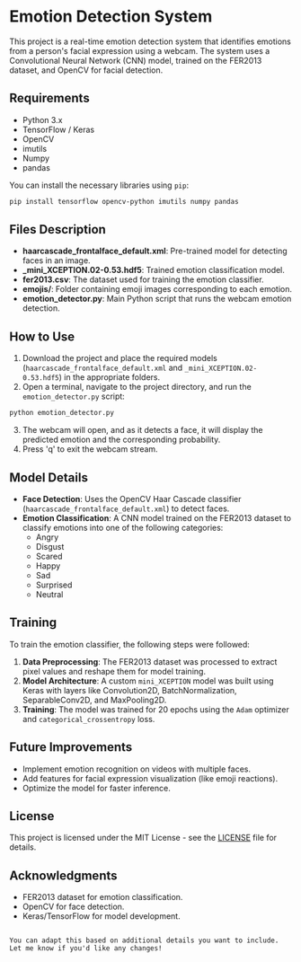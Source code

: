 # Emotion Detection System

This project is a real-time emotion detection system that identifies emotions from a person's facial expression using a webcam. The system uses a Convolutional Neural Network (CNN) model, trained on the FER2013 dataset, and OpenCV for facial detection.

## Requirements

- Python 3.x
- TensorFlow / Keras
- OpenCV
- imutils
- Numpy
- pandas

You can install the necessary libraries using `pip`:

```bash
pip install tensorflow opencv-python imutils numpy pandas
```

## Files Description

- **haarcascade_frontalface_default.xml**: Pre-trained model for detecting faces in an image.
- **_mini_XCEPTION.02-0.53.hdf5**: Trained emotion classification model.
- **fer2013.csv**: The dataset used for training the emotion classifier.
- **emojis/**: Folder containing emoji images corresponding to each emotion.
- **emotion_detector.py**: Main Python script that runs the webcam emotion detection.

## How to Use

1. Download the project and place the required models (`haarcascade_frontalface_default.xml` and `_mini_XCEPTION.02-0.53.hdf5`) in the appropriate folders.
2. Open a terminal, navigate to the project directory, and run the `emotion_detector.py` script:

```bash
python emotion_detector.py
```

3. The webcam will open, and as it detects a face, it will display the predicted emotion and the corresponding probability.
4. Press 'q' to exit the webcam stream.

## Model Details

- **Face Detection**: Uses the OpenCV Haar Cascade classifier (`haarcascade_frontalface_default.xml`) to detect faces.
- **Emotion Classification**: A CNN model trained on the FER2013 dataset to classify emotions into one of the following categories:
  - Angry
  - Disgust
  - Scared
  - Happy
  - Sad
  - Surprised
  - Neutral

## Training

To train the emotion classifier, the following steps were followed:

1. **Data Preprocessing**: The FER2013 dataset was processed to extract pixel values and reshape them for model training.
2. **Model Architecture**: A custom `mini_XCEPTION` model was built using Keras with layers like Convolution2D, BatchNormalization, SeparableConv2D, and MaxPooling2D.
3. **Training**: The model was trained for 20 epochs using the `Adam` optimizer and `categorical_crossentropy` loss.

## Future Improvements

- Implement emotion recognition on videos with multiple faces.
- Add features for facial expression visualization (like emoji reactions).
- Optimize the model for faster inference.

## License

This project is licensed under the MIT License - see the [LICENSE](LICENSE) file for details.

## Acknowledgments

- FER2013 dataset for emotion classification.
- OpenCV for face detection.
- Keras/TensorFlow for model development.
```

You can adapt this based on additional details you want to include. Let me know if you'd like any changes!
